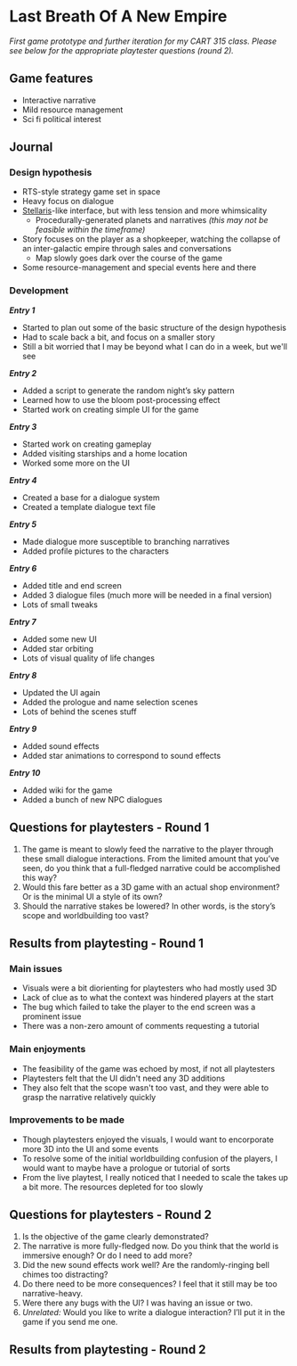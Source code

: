 # Last Breath Of A New Empire
*First game prototype and further iteration for my CART 315 class. Please see below for the appropriate playtester questions (round 2).*

## Game features

- Interactive narrative
- Mild resource management
- Sci fi political interest

## Journal

### Design hypothesis
- RTS-style strategy game set in space
- Heavy focus on dialogue
- [Stellaris](https://stellaris.com)-like interface, but with less tension and more whimsicality
   - Procedurally-generated planets and narratives *(this may not be feasible within the timeframe)*
- Story focuses on the player as a shopkeeper, watching the collapse of an inter-galactic empire through sales and conversations
   - Map slowly goes dark over the course of the game
- Some resource-management and special events here and there

### Development
***Entry 1***

   - Started to plan out some of the basic structure of the design hypothesis
   - Had to scale back a bit, and focus on a smaller story
   - Still a bit worried that I may be beyond what I can do in a week, but we'll see

***Entry 2***

- Added a script to generate the random night’s sky pattern
- Learned how to use the bloom post-processing effect
- Started work on creating simple UI for the game

***Entry 3***

- Started work on creating gameplay
- Added visiting starships and a home location
- Worked some more on the UI

***Entry 4***

- Created a base for a dialogue system
- Created a template dialogue text file

***Entry 5***

- Made dialogue more susceptible to branching narratives
- Added profile pictures to the characters

***Entry 6***

- Added title and end screen
- Added 3 dialogue files (much more will be needed in a final version)
- Lots of small tweaks

***Entry 7***

- Added some new UI
- Added star orbiting
- Lots of visual quality of life changes

***Entry 8***

- Updated the UI again
- Added the prologue and name selection scenes
- Lots of behind the scenes stuff

***Entry 9***

- Added sound effects
- Added star animations to correspond to sound effects

***Entry 10***

- Added wiki for the game
- Added a bunch of new NPC dialogues

## Questions for playtesters - Round 1

1. The game is meant to slowly feed the narrative to the player through these small dialogue interactions. From the limited amount that you’ve seen, do you think that a full-fledged narrative could be accomplished this way?
2. Would this fare better as a 3D game with an actual shop environment? Or is the minimal UI a style of its own?
3. Should the narrative stakes be lowered? In other words, is the story’s scope and worldbuilding too vast?

## Results from playtesting - Round 1

### Main issues
- Visuals were a bit diorienting for playtesters who had mostly used 3D
- Lack of clue as to what the context was hindered players at the start
- The bug which failed to take the player to the end screen was a prominent issue
- There was a non-zero amount of comments requesting a tutorial

### Main enjoyments
- The feasibility of the game was echoed by most, if not all playtesters
- Playtesters felt that the UI didn't need any 3D additions
- They also felt that the scope wasn't too vast, and they were able to grasp the narrative relatively quickly

### Improvements to be made
- Though playtesters enjoyed the visuals, I would want to encorporate more 3D into the UI and some events
- To resolve some of the initial worldbuilding confusion of the players, I would want to maybe have a prologue or tutorial of sorts
- From the live playtest, I really noticed that I needed to scale the takes up a bit more. The resources depleted for too slowly

## Questions for playtesters - Round 2

1. Is the objective of the game clearly demonstrated?
2. The narrative is more fully-fledged now. Do you think that the world is immersive enough? Or do I need to add more?
3. Did the new sound effects work well? Are the randomly-ringing bell chimes too distracting?
4. Do there need to be more consequences? I feel that it still may be too narrative-heavy.
5. Were there any bugs with the UI? I was having an issue or two.
6. *Unrelated:* Would you like to write a dialogue interaction? I’ll put it in the game if you send me one.

## Results from playtesting - Round 2
